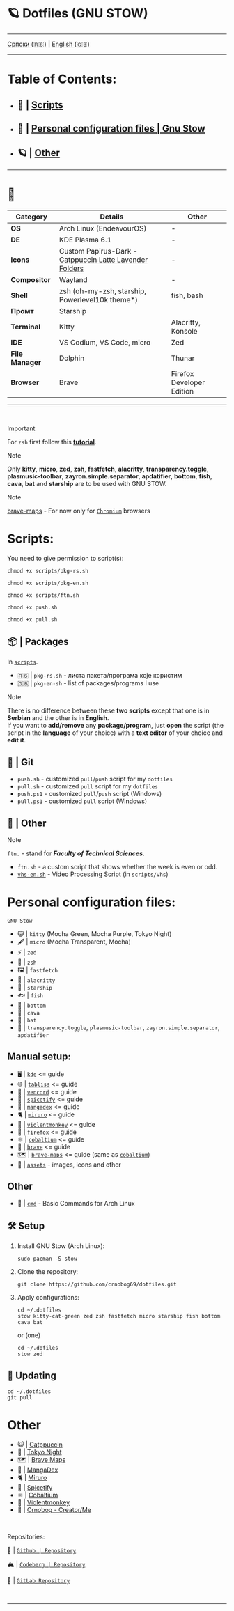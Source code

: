 # 🪐 Dotfiles (GNU STOW)

---

  [Српски (🇷🇸)](README.md) | [English (🇬🇧)](README-en.md)

---

# Table of Contents:

- ## 📜 | [Scripts](#scripts)
- ## 🗼 | [Personal configuration files | Gnu Stow](#personal-configuration-files)
- ## 🪐 | [Other](#other)

---

# 🐧

| Category            | Details                                    | Other                                  |
|---------------------|--------------------------------------------|----------------------------------------|
| **OS**              | Arch Linux (EndeavourOS)                   | -                                      |
| **DE**              | KDE Plasma 6.1                             | -                                      |
| **Icons**           | Custom Papirus-Dark - [Catppuccin Latte Lavender Folders](https://github.com/catppuccin/papirus-folders)          | -                                      |
| **Compositor**      | Wayland                                    | -                                      |
| **Shell**           | zsh (oh-my-zsh, starship, Powerlevel10k theme*)       | fish, bash                                    |
| **Промт**           | Starship                                 |                                          |
| **Terminal**        | Kitty                                      | Alacritty, Konsole                      |
| **IDE**             | VS Codium, VS Code, micro                  | Zed                                     |
| **File Manager**    | Dolphin                                    | Thunar                                  |
| **Browser**         | Brave                                      | Firefox Developer Edition              |

---

<br>

> [!IMPORTANT]
> For `zsh` first follow this [**tutorial**](https://www.youtube.com/watch?v=ud7YxC33Z3w).

> [!NOTE]
> Only **kitty**, **micro**, **zed**, **zsh**, **fastfetch**, **alacritty**, **transparency.toggle**, **plasmusic-toolbar**, **zayron.simple.separator**, **apdatifier**, **bottom**, **fish**, **cava**, **bat** and **starship** are to be used with GNU STOW.

> [!NOTE]
> [brave-maps](brave-maps) - For now only for [`Chromium`](https://alternativeto.net/category/browsers/chromium-based/) browsers

# Scripts:

You need to give permission to script(s):

```
chmod +x scripts/pkg-rs.sh
```

```
chmod +x scripts/pkg-en.sh
```


```
chmod +x scripts/ftn.sh
```

```
chmod +x push.sh
```

```
chmod +x pull.sh
```

## 📦 | Packages

In [`scripts`](scripts).

- 🇷🇸 | `pkg-rs.sh` - листа пакета/програма које користим
- 🇬🇧 | `pkg-en-sh` - list of packages/programs I use

> [!NOTE]
> There is no difference between these **two scripts** except that one is in **Serbian** and the other is in **English**.
> <br>
> If you want to **add/remove** any **package/program**, just **open** the script (the script in the **language** of your choice) with a **text editor** of your choice and **edit it**.

## 🔄 | Git

- `push.sh` - customized `pull`/`push` script for my `dotfiles`
- `pull.sh` - customized `pull` script for my `dotfiles`
- `push.ps1` - customized `pull`/`push` script (Windows)
- `pull.ps1` - customized `pull` script (Windows)

## 🐧 | Other

> [!NOTE]
> `ftn.` - stand for ***Faculty of Technical Sciences***.

- `ftn.sh` - a custom script that shows whether the week is even or odd.
- [`vhs-en.sh`](scripts/vhs/README-en.md) - Video Processing Script (in `scripts/vhs`)

# Personal configuration files:

`GNU Stow`

- 😺 | `kitty` (Mocha Green, Mocha Purple, Tokyo Night)
- 🖋️ | `micro` (Mocha Transparent, Mocha)
- ⚡ | `zed`
- 🐚 | `zsh`
- 🖼️ | `fastfetch`
- 🌴 | `alacritty`
- 🚀 | `starship`
- 🐟 | `fish`
- 🥺 | `bottom`
- 📢 | `cava`
- 🦇️ | `bat`
- 🐧 | `transparency.toggle`, `plasmusic-toolbar`, `zayron.simple.separator`, `apdatifier`

## Manual setup:
- 🖥️ | [`kde`](kde/README.md) <= guide
- 🌐 | [`tabliss`](tabliss/README.md) <= guide
- 💬 | [`vencord`](vencord/README.md) <= guide
- 🎵 | [`spicetify`](spicetify/README.md) <= guide
- 🐇 | [`mangadex`](mangadex/README.md) <= guide
- 🐈 | [`miruro`](miruro/README.md) <= guide
- 🐒 | [`violentmonkey`](violentmonkey/README.md) <= guide
- 🦊 | [`firefox`](firefox/README.md) <= guide
- ⚛️ | [`cobaltium`](https://github.com/crnobog69/cobaltium) <= guide
- 🦁 | [`brave`](brave/README.md) <= guide
- 🗺️ | [`brave-maps`](https://github.com/crnobog69/cobaltium) <= guide (same as [`cobaltium`](https://github.com/crnobog69/cobaltium))
- 🧰 | [`assets`](assets/) - images, icons and other

## Other
- 📰 | [`cmd`](cmd/cmd-en.md) - Basic Commands for Arch Linux

## 🛠️ Setup

1. Install GNU Stow (Arch Linux):
   ```
   sudo pacman -S stow
   ```

2. Clone the repository:
   ```
   git clone https://github.com/crnobog69/dotfiles.git
   ```

3. Apply configurations:
   ```
   cd ~/.dotfiles
   stow kitty-cat-green zed zsh fastfetch micro starship fish bottom cava bat
   ```

   or (one)

   ```
   cd ~/.dofiles
   stow zed
   ```

## 🔄 Updating

```
cd ~/.dotfiles
git pull
```

# Other

- 😺 | [Catppuccin](https://github.com/catppuccin)
- 🗼 | [Tokyo Night](https://github.com/tokyo-night)
- 🗺️ | [Brave Maps](https://github.com/stignarnia/add-maps-links-brave-search)
- 🐇 | [MangaDex](https://github.com/crnobog69/mangadex)
- 🐈 | [Miruro](https://github.com/crnobog69/miruro-catppuccin)
- 🎵 | [Spicetify](https://github.com/spicetify/cli)
- ⚛️ | [Cobaltium](https://github.com/crnobog69/cobaltium)
- 🐒 | [Violentmonkey](https://github.com/crnobog69/violentmonkey-mocha)
- 🦊 | [Crnobog - Creator/Me](https://github.com/crnobog69)

<br>

Repositories:

🐙 | [`Github | Repository`](https://github.com/crnobog69/dotfiles)

🏔️ | [`Codeberg | Repository`](https://codeberg.org/crnobog/dotfiles)

🦊 | [`GitLab Repository`](https://gitlab.com/crnobog/dotfiles)

<br>

---